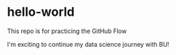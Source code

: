 # hello-world
This repo is for practicing the GitHub Flow

I'm exciting to continue my data science journey with BU!
